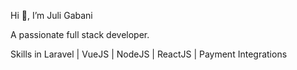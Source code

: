  Hi 👋, I’m Juli Gabani

 A passionate full stack developer.

Skills in Laravel | VueJS | NodeJS | ReactJS | Payment Integrations

<!---
juligabani/juligabani is a ✨ special ✨ repository because its `README.md` (this file) appears on your GitHub profile.
You can click the Preview link to take a look at your changes.
--->
